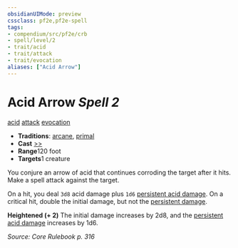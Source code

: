 ```yaml
---
obsidianUIMode: preview
cssclass: pf2e,pf2e-spell
tags:
- compendium/src/pf2e/crb
- spell/level/2
- trait/acid
- trait/attack
- trait/evocation
aliases: ["Acid Arrow"]
---
```

# Acid Arrow *Spell 2*   
[acid](../../Rules/traits/acid.md)  [attack](../../Rules/traits/attack.md)  [evocation](../../Rules/traits/evocation.md)  

- **Traditions**: [arcane](../../Rules/traits/arcane.md), [primal](../../Rules/traits/primal.md)
- **Cast** [>>](../../Rules/core-rulebook/chapter-9-playing-the-game.md#Actions "Two-Action") 
- **Range**120 foot
- **Targets**1 creature

You conjure an arrow of acid that continues corroding the target after it hits. Make a spell attack against the target.

On a hit, you deal `3d8` acid damage plus `1d6` [persistent acid damage](../../Rules/conditions.md#Persistent%20Damage). On a critical hit, double the initial damage, but not the [persistent damage](../../Rules/conditions.md#Persistent%20Damage).

**Heightened (+ 2)** The initial damage increases by 2d8, and the [persistent acid damage](../../Rules/conditions.md#Persistent%20Damage) increases by 1d6.

*Source: Core Rulebook p. 316*